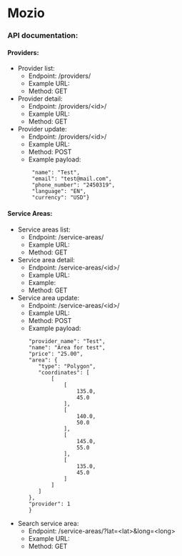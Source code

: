 # Mozio

### API documentation:

#### Providers:
 - Provider list:
   - Endpoint: /providers/
   - Example URL:
   - Method: GET
 - Provider detail:
   - Endpoint: /providers/&lt;id&gt;/
   - Example URL:
   - Method: GET
 - Provider update:
   - Endpoint: /providers/&lt;id&gt;/
   - Example URL:
   - Method: POST
   - Example payload:
     ```{
      "name": "Test",
      "email": "test@mail.com",
      "phone_number": "2450319",
      "language": "EN",
      "currency": "USD"}

#### Service Areas:
 - Service areas list:
   - Endpoint: /service-areas/
   - Example URL:
   - Method: GET
 - Service area detail:
   - Endpoint: /service-areas/&lt;id&gt;/
   - Example URL:
   - Example:
   - Method: GET
 - Service area update:
   - Endpoint: /service-areas/&lt;id&gt;/
   - Example URL:
   - Method: POST
   - Example payload:
     ```{
     "provider_name": "Test",
     "name": "Area for test",
     "price": "25.00",
     "area": {
        "type": "Polygon",
        "coordinates": [
            [
                [
                    135.0,
                    45.0
                ],
                [
                    140.0,
                    50.0
                ],
                [
                    145.0,
                    55.0
                ],
                [
                    135.0,
                    45.0
                ]
            ]
        ]
     },
     "provider": 1
     }
     ```
- Search service area:
   - Endpoint: /service-areas/?lat=&lt;lat&gt;&long=&lt;long&gt;
   - Example URL:
   - Method: GET
